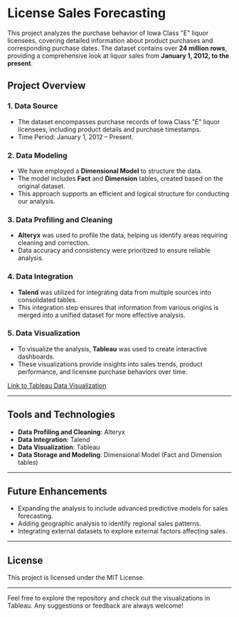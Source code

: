 # License Sales Forecasting

This project analyzes the purchase behavior of Iowa Class "E" liquor licensees, covering detailed information about product purchases and corresponding purchase dates. The dataset contains over **24 million rows**, providing a comprehensive look at liquor sales from **January 1, 2012, to the present**.

## Project Overview

### 1. **Data Source**
   - The dataset encompasses purchase records of Iowa Class "E" liquor licensees, including product details and purchase timestamps.
   - Time Period: January 1, 2012 – Present.
   
### 2. **Data Modeling**
   - We have employed a **Dimensional Model** to structure the data.
   - The model includes **Fact** and **Dimension** tables, created based on the original dataset.
   - This approach supports an efficient and logical structure for conducting our analysis.

### 3. **Data Profiling and Cleaning**
   - **Alteryx** was used to profile the data, helping us identify areas requiring cleaning and correction.
   - Data accuracy and consistency were prioritized to ensure reliable analysis.

### 4. **Data Integration**
   - **Talend** was utilized for integrating data from multiple sources into consolidated tables.
   - This integration step ensures that information from various origins is merged into a unified dataset for more effective analysis.

### 5. **Data Visualization**
   - To visualize the analysis, **Tableau** was used to create interactive dashboards.
   - These visualizations provide insights into sales trends, product performance, and licensee purchase behaviors over time.

   [Link to Tableau Data Visualization](https://public.tableau.com/app/profile/yash.wadhwa6314/viz/Iowa_Sales_Analysis_Tableau_16847896028900/Story1)

---

## Tools and Technologies

- **Data Profiling and Cleaning**: Alteryx
- **Data Integration**: Talend
- **Data Visualization**: Tableau
- **Data Storage and Modeling**: Dimensional Model (Fact and Dimension tables)

---

## Future Enhancements

- Expanding the analysis to include advanced predictive models for sales forecasting.
- Adding geographic analysis to identify regional sales patterns.
- Integrating external datasets to explore external factors affecting sales.

---

## License

This project is licensed under the MIT License.

---

Feel free to explore the repository and check out the visualizations in Tableau. Any suggestions or feedback are always welcome!
